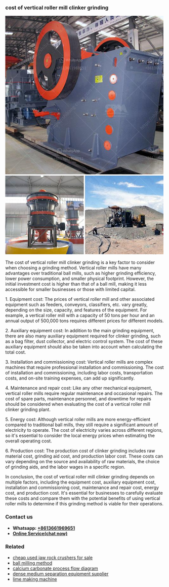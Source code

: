 <h3>cost of vertical roller mill clinker grinding</h3><img src='1702953090.jpg' alt=''><p>The cost of vertical roller mill clinker grinding is a key factor to consider when choosing a grinding method. Vertical roller mills have many advantages over traditional ball mills, such as higher grinding efficiency, lower power consumption, and smaller physical footprint. However, the initial investment cost is higher than that of a ball mill, making it less accessible for smaller businesses or those with limited capital.</p><p>1. Equipment cost: The prices of vertical roller mill and other associated equipment such as feeders, conveyors, classifiers, etc. vary greatly, depending on the size, capacity, and features of the equipment. For example, a vertical roller mill with a capacity of 50 tons per hour and an annual output of 500,000 tons requires different prices for different models.</p><p>2. Auxiliary equipment cost: In addition to the main grinding equipment, there are also many auxiliary equipment required for clinker grinding, such as a bag filter, dust collector, and electric control system. The cost of these auxiliary equipment should also be taken into account when calculating the total cost.</p><p>3. Installation and commissioning cost: Vertical roller mills are complex machines that require professional installation and commissioning. The cost of installation and commissioning, including labor costs, transportation costs, and on-site training expenses, can add up significantly.</p><p>4. Maintenance and repair cost: Like any other mechanical equipment, vertical roller mills require regular maintenance and occasional repairs. The cost of spare parts, maintenance personnel, and downtime for repairs should be considered when evaluating the cost of a vertical roller mill clinker grinding plant.</p><p>5. Energy cost: Although vertical roller mills are more energy-efficient compared to traditional ball mills, they still require a significant amount of electricity to operate. The cost of electricity varies across different regions, so it's essential to consider the local energy prices when estimating the overall operating cost.</p><p>6. Production cost: The production cost of clinker grinding includes raw material cost, grinding aid cost, and production labor cost. These costs can vary depending on the source and availability of raw materials, the choice of grinding aids, and the labor wages in a specific region.</p><p>In conclusion, the cost of vertical roller mill clinker grinding depends on multiple factors, including the equipment cost, auxiliary equipment cost, installation and commissioning cost, maintenance and repair cost, energy cost, and production cost. It's essential for businesses to carefully evaluate these costs and compare them with the potential benefits of using vertical roller mills to determine if this grinding method is viable for their operations.</p><h3>Contact us</h3><ul><li><strong>Whatsapp:&nbsp;<a href="https://wa.me/8613661969651">+8613661969651</a></strong></li><li><a href="https://swt.shibang-china.com/?git&amp;zhl&amp;cost of vertical roller mill clinker grinding"><strong>Online Service(chat now)</strong></a></li></ul><h3>Related</h3><ul><li><a href='cheap used jaw rock crushers for sale.md'>cheap used jaw rock crushers for sale</a></li><li><a href='ball milling method.md'>ball milling method</a></li><li><a href='calcium carbonate process flow diagram.md'>calcium carbonate process flow diagram</a></li><li><a href='dense medium separation equipment supplier.md'>dense medium separation equipment supplier</a></li><li><a href='lime making machine.md'>lime making machine</a></li></ul>
